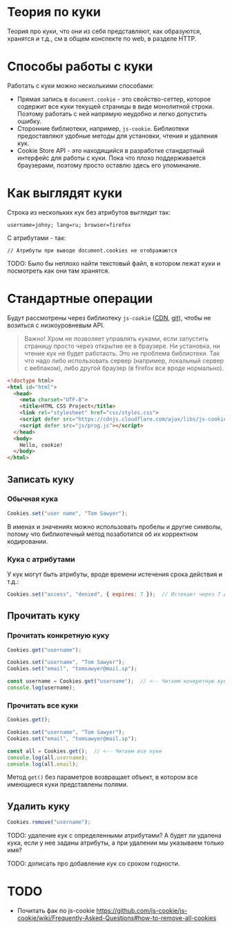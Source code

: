 # Теория по куки

Теория про куки, что они из себя представляют, как образуются, хранятся и т.д., см в общем конспекте по web, в разделе HTTP.

# Способы работы с куки

Работать с куки можно несколькими способами:

* Прямая запись в `document.cookie` - это свойство-сеттер, которое содержит все куки текущей страницы в виде монолитной строки. Поэтому работать с ней напрямую неудобно и легко допустить ошибку.
* Сторонние библиотеки, например, `js-cookie`. Библиотеки предоставляют удобные методы для установки, чтения и удаления кук.
* Cookie Store API - это находящийся в разработке стандартный интерфейс для работы с куки. Пока что плохо поддерживается браузерами, поэтому просто оставлю здесь его упоминание.

# Как выглядят куки

Строка из нескольких кук без атрибутов выглядит так:

```
username=johny; lang=ru; browser=firefox
```

С атрибутами - так:

```
// Атрибуты при выводе document.cookies не отображаются
```

TODO: Было бы неплохо найти текстовый файл, в котором лежат куки и посмотреть как они там хранятся.

# Стандартные операции

Будут рассмотрены через библиотеку `js-cookie` ([CDN](https://www.jsdelivr.com/package/npm/js-cookie), [git](https://github.com/js-cookie/js-cookie)), чтобы не возиться с низкоуровневым API.

> Важно! Хром не позволяет управлять куками, если запустить страницу просто через открытие ее в браузере. Ни установка, ни чтение кук не будет работаоть. Это не проблема библиотеки. Так что надо либо использовать сервер (например, локальный сервер с вебпаком), либо другой браузер (в firefox все вроде нормально).

```html
<!doctype html>
<html id="html">
  <head>
    <meta charset="UTF-8">
    <title>HTML CSS Project</title>
    <link rel="stylesheet" href="css/styles.css">
    <script defer src="https://cdnjs.cloudflare.com/ajax/libs/js-cookie/3.0.5/js.cookie.min.js"></script>
    <script defer src="js/prog.js"></script>
  </head>
  <body>
    Hello, cookie!
  </body>
</html>
```

## Записать куку

### Обычная кука

```javascript
Cookies.set("user name", "Tom Sawyer");
```

В именах и значениях можно использовать пробелы и другие символы, потому что библиотечный метод позаботится об их корректном кодировании.

### Кука с атрибутами

У кук могут быть атрибуты, вроде времени истечения срока действия и т.д.:

```javascript
Cookies.set("access", "denied", { expires: 7 });  // Истекает через 7 дней
```

## Прочитать куку

### Прочитать конкретную куку

```javascript
Cookies.get("username");
```

```javascript
Cookies.set("username", "Tom Sawyer");
Cookies.set("email", "tomsawyer@mail.sp");

const username = Cookies.get("username");  // <-- Читаем конкретную куку
console.log(username);
```

### Прочитать все куки

```javascript
Cookies.get();
```

```javascript
Cookies.set("username", "Tom Sawyer");
Cookies.set("email", "tomsawyer@mail.sp");

const all = Cookies.get();  // <-- Читаем все куки
console.log(all.username);
console.log(all.email);
```

Метод `get()` без параметров возвращает объект, в котором все имеющиеся куки представлены полями.

## Удалить куку

```javascript
Cookies.remove("username");
```

TODO: удаление кук с определенными атрибутами? А будет ли удалена кука, если у нее заданы атрибуты, а при удалении мы указываем только имя?

TODO: дописать про добавление кук со сроком годности.

# TODO

* Почитать фак по js-cookie https://github.com/js-cookie/js-cookie/wiki/Frequently-Asked-Questions#how-to-remove-all-cookies